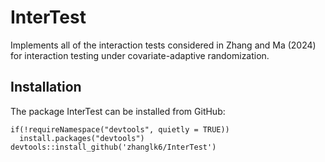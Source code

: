# InterTest
Implements all of the interaction tests considered in Zhang and Ma (2024) for interaction testing under covariate-adaptive randomization.

## Installation
The package InterTest can be installed from GitHub:

```
if(!requireNamespace("devtools", quietly = TRUE))
  install.packages("devtools")
devtools::install_github('zhanglk6/InterTest')